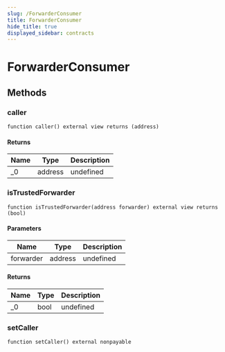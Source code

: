 ```yaml
---
slug: /ForwarderConsumer
title: ForwarderConsumer
hide_title: true
displayed_sidebar: contracts
---
```

# ForwarderConsumer









## Methods

### caller

```solidity
function caller() external view returns (address)
```






#### Returns

| Name | Type | Description |
|---|---|---|
| _0 | address | undefined |

### isTrustedForwarder

```solidity
function isTrustedForwarder(address forwarder) external view returns (bool)
```





#### Parameters

| Name | Type | Description |
|---|---|---|
| forwarder | address | undefined |

#### Returns

| Name | Type | Description |
|---|---|---|
| _0 | bool | undefined |

### setCaller

```solidity
function setCaller() external nonpayable
```








